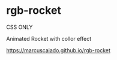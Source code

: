 # rgb-rocket
CSS ONLY

Animated Rocket with collor effect

https://marcuscaiado.github.io/rgb-rocket
